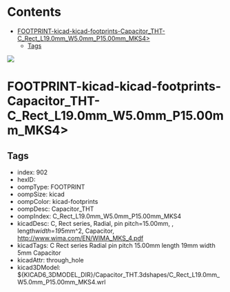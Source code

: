 



Contents
========

* [FOOTPRINT-kicad-kicad-footprints-Capacitor_THT-C_Rect_L19.0mm_W5.0mm_P15.00mm_MKS4>](#footprint-kicad-kicad-footprints-capacitor_tht-c_rect_l190mm_w50mm_p1500mm_mks4)
	* [Tags](#tags)
  
![][im]
# FOOTPRINT-kicad-kicad-footprints-Capacitor_THT-C_Rect_L19.0mm_W5.0mm_P15.00mm_MKS4>

## Tags

- index: 902
- hexID: 
- oompType: FOOTPRINT
- oompSize: kicad
- oompColor: kicad-footprints
- oompDesc: Capacitor_THT
- oompIndex: C_Rect_L19.0mm_W5.0mm_P15.00mm_MKS4
- kicadDesc: C, Rect series, Radial, pin pitch=15.00mm, , length*width=19*5mm^2, Capacitor, http://www.wima.com/EN/WIMA_MKS_4.pdf
- kicadTags: C Rect series Radial pin pitch 15.00mm  length 19mm width 5mm Capacitor
- kicadAttr: through_hole
- kicad3DModel: ${KICAD6_3DMODEL_DIR}/Capacitor_THT.3dshapes/C_Rect_L19.0mm_W5.0mm_P15.00mm_MKS4.wrl



[im]: image.png
